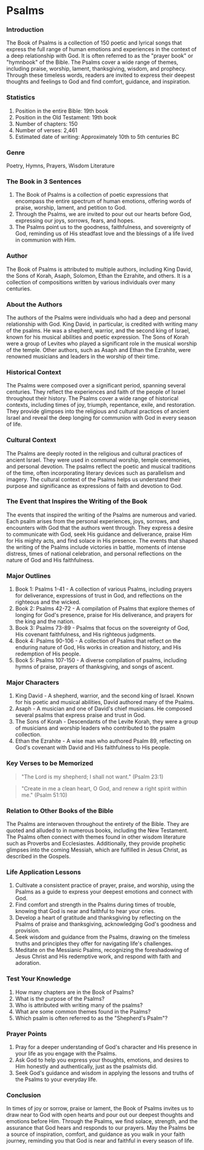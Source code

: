 # Psalms

### Introduction

The Book of Psalms is a collection of 150 poetic and lyrical songs that express the full range of human emotions and experiences in the context of a deep relationship with God. It is often referred to as the "prayer book" or "hymnbook" of the Bible. The Psalms cover a wide range of themes, including praise, worship, lament, thanksgiving, wisdom, and prophecy. Through these timeless words, readers are invited to express their deepest thoughts and feelings to God and find comfort, guidance, and inspiration.

### Statistics

1. Position in the entire Bible: 19th book
2. Position in the Old Testament: 19th book
3. Number of chapters: 150
4. Number of verses: 2,461
5. Estimated date of writing: Approximately 10th to 5th centuries BC

### Genre

Poetry, Hymns, Prayers, Wisdom Literature

### The Book in 3 Sentences

1. The Book of Psalms is a collection of poetic expressions that encompass the entire spectrum of human emotions, offering words of praise, worship, lament, and petition to God.
2. Through the Psalms, we are invited to pour out our hearts before God, expressing our joys, sorrows, fears, and hopes.
3. The Psalms point us to the goodness, faithfulness, and sovereignty of God, reminding us of His steadfast love and the blessings of a life lived in communion with Him.

### Author

The Book of Psalms is attributed to multiple authors, including King David, the Sons of Korah, Asaph, Solomon, Ethan the Ezrahite, and others. It is a collection of compositions written by various individuals over many centuries.

### About the Authors

The authors of the Psalms were individuals who had a deep and personal relationship with God. King David, in particular, is credited with writing many of the psalms. He was a shepherd, warrior, and the second king of Israel, known for his musical abilities and poetic expression. The Sons of Korah were a group of Levites who played a significant role in the musical worship of the temple. Other authors, such as Asaph and Ethan the Ezrahite, were renowned musicians and leaders in the worship of their time.

### Historical Context

The Psalms were composed over a significant period, spanning several centuries. They reflect the experiences and faith of the people of Israel throughout their history. The Psalms cover a wide range of historical contexts, including times of joy, triumph, repentance, exile, and restoration. They provide glimpses into the religious and cultural practices of ancient Israel and reveal the deep longing for communion with God in every season of life.

### Cultural Context

The Psalms are deeply rooted in the religious and cultural practices of ancient Israel. They were used in communal worship, temple ceremonies, and personal devotion. The psalms reflect the poetic and musical traditions of the time, often incorporating literary devices such as parallelism and imagery. The cultural context of the Psalms helps us understand their purpose and significance as expressions of faith and devotion to God.

### The Event that Inspires the Writing of the Book

The events that inspired the writing of the Psalms are numerous and varied. Each psalm arises from the personal experiences, joys, sorrows, and encounters with God that the authors went through. They express a desire to communicate with God, seek His guidance and deliverance, praise Him for His mighty acts, and find solace in His presence. The events that shaped the writing of the Psalms include victories in battle, moments of intense distress, times of national celebration, and personal reflections on the nature of God and His faithfulness.

### Major Outlines

1. Book 1: Psalms 1-41 - A collection of various Psalms, including prayers for deliverance, expressions of trust in God, and reflections on the righteous and the wicked.
2. Book 2: Psalms 42-72 - A compilation of Psalms that explore themes of longing for God's presence, praise for His deliverance, and prayers for the king and the nation.
3. Book 3: Psalms 73-89 - Psalms that focus on the sovereignty of God, His covenant faithfulness, and His righteous judgments.
4. Book 4: Psalms 90-106 - A collection of Psalms that reflect on the enduring nature of God, His works in creation and history, and His redemption of His people.
5. Book 5: Psalms 107-150 - A diverse compilation of psalms, including hymns of praise, prayers of thanksgiving, and songs of ascent.

### Major Characters

1. King David - A shepherd, warrior, and the second king of Israel. Known for his poetic and musical abilities, David authored many of the Psalms.
2. Asaph - A musician and one of David's chief musicians. He composed several psalms that express praise and trust in God.
3. The Sons of Korah - Descendants of the Levite Korah, they were a group of musicians and worship leaders who contributed to the psalm collection.
4. Ethan the Ezrahite - A wise man who authored Psalm 89, reflecting on God's covenant with David and His faithfulness to His people.

### Key Verses to be Memorized

> "The Lord is my shepherd; I shall not want." (Psalm 23:1)

> "Create in me a clean heart, O God, and renew a right spirit within me." (Psalm 51:10)

### Relation to Other Books of the Bible

The Psalms are interwoven throughout the entirety of the Bible. They are quoted and alluded to in numerous books, including the New Testament. The Psalms often connect with themes found in other wisdom literature such as Proverbs and Ecclesiastes. Additionally, they provide prophetic glimpses into the coming Messiah, which are fulfilled in Jesus Christ, as described in the Gospels.

### Life Application Lessons

1. Cultivate a consistent practice of prayer, praise, and worship, using the Psalms as a guide to express your deepest emotions and connect with God.
2. Find comfort and strength in the Psalms during times of trouble, knowing that God is near and faithful to hear your cries.
3. Develop a heart of gratitude and thanksgiving by reflecting on the Psalms of praise and thanksgiving, acknowledging God's goodness and provision.
4. Seek wisdom and guidance from the Psalms, drawing on the timeless truths and principles they offer for navigating life's challenges.
5. Meditate on the Messianic Psalms, recognizing the foreshadowing of Jesus Christ and His redemptive work, and respond with faith and adoration.

### Test Your Knowledge

1. How many chapters are in the Book of Psalms?
2. What is the purpose of the Psalms?
3. Who is attributed with writing many of the psalms?
4. What are some common themes found in the Psalms?
5. Which psalm is often referred to as the "Shepherd's Psalm"?

### Prayer Points

1. Pray for a deeper understanding of God's character and His presence in your life as you engage with the Psalms.
2. Ask God to help you express your thoughts, emotions, and desires to Him honestly and authentically, just as the psalmists did.&#x20;
3. Seek God's guidance and wisdom in applying the lessons and truths of the Psalms to your everyday life.

### Conclusion

In times of joy or sorrow, praise or lament, the Book of Psalms invites us to draw near to God with open hearts and pour out our deepest thoughts and emotions before Him. Through the Psalms, we find solace, strength, and the assurance that God hears and responds to our prayers. May the Psalms be a source of inspiration, comfort, and guidance as you walk in your faith journey, reminding you that God is near and faithful in every season of life.
